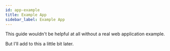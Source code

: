 ```yaml
---
id: app-example
title: Example App
sidebar_label: Example App
---
```


This guide wouldn't be helpful at all without a real web application example.

But I'll add to this a little bit later.